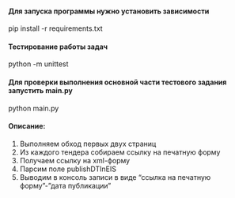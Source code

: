 #### Для запуска программы нужно установить зависимости
pip install -r requirements.txt

#### Тестирование работы задач
python -m unittest

#### Для проверки выполнения основной части тестового задания запустить main.py
python main.py

#### Описание:
1. Выполняем обход первых двух страниц
2. Из каждого тендера собираем ссылку на печатную форму
3. Получаем ссылку на xml-форму
4. Парсим поле publishDTInEIS
5. Выводим в консоль записи в виде “ссылка на печатную форму”-”дата публикации”
